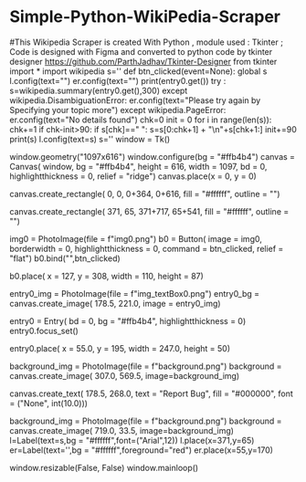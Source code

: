 # Simple-Python-WikiPedia-Scraper
#This Wikipedia Scraper is created With Python , module used : Tkinter ; Code is designed with Figma and converted to python code by tkinter designer https://github.com/ParthJadhav/Tkinter-Designer
from tkinter import *
import wikipedia
s=''
def btn_clicked(event=None):
    global s
    l.config(text="")
    er.config(text="")
    print(entry0.get())
    try :
     s=wikipedia.summary(entry0.get(),300)
    except wikipedia.DisambiguationError:
     er.config(text="Please try again by Specifying your topic more")
    except wikipedia.PageError:
     er.config(text="No details found")
    chk=0
    init = 0
    for i in range(len(s)):
        chk+=1
        if chk-init>90:
            if s[chk]==" ":
                s=s[0:chk+1] + "\n"+s[chk+1:]
                init+=90
    print(s)
    l.config(text=s)
    s=''
window = Tk()

window.geometry("1097x616")
window.configure(bg = "#ffb4b4")
canvas = Canvas(
    window,
    bg = "#ffb4b4",
    height = 616,
    width = 1097,
    bd = 0,
    highlightthickness = 0,
    relief = "ridge")
canvas.place(x = 0, y = 0)



canvas.create_rectangle(
    0, 0, 0+364, 0+616,
    fill = "#ffffff",
    outline = "")


canvas.create_rectangle(
    371, 65, 371+717, 65+541,
    fill = "#ffffff",
    outline = "")

img0 = PhotoImage(file = f"img0.png")
b0 = Button(
    image = img0,
    borderwidth = 0,
    highlightthickness = 0,
    command = btn_clicked,
    relief = "flat")
b0.bind("<Return>",btn_clicked)

b0.place(
    x = 127, y = 308,
    width = 110,
    height = 87)

entry0_img = PhotoImage(file = f"img_textBox0.png")
entry0_bg = canvas.create_image(
    178.5, 221.0,
    image = entry0_img)

entry0 = Entry(
    bd = 0,
    bg = "#ffb4b4",
    highlightthickness = 0)
entry0.focus_set()

entry0.place(
    x = 55.0, y = 195,
    width = 247.0,
    height = 50)

background_img = PhotoImage(file = f"background.png")
background = canvas.create_image(
    307.0, 569.5,
    image=background_img)

canvas.create_text(
    178.5, 268.0,
    text = "Report Bug",
    fill = "#000000",
    font = ("None", int(10.0)))

background_img = PhotoImage(file = f"background.png")
background = canvas.create_image(
    719.0, 33.5,
    image=background_img)
l=Label(text=s,bg = "#ffffff",font=("Arial",12))
l.place(x=371,y=65)
er=Label(text='',bg = "#ffffff",foreground="red")
er.place(x=55,y=170)

window.resizable(False, False)
window.mainloop()











